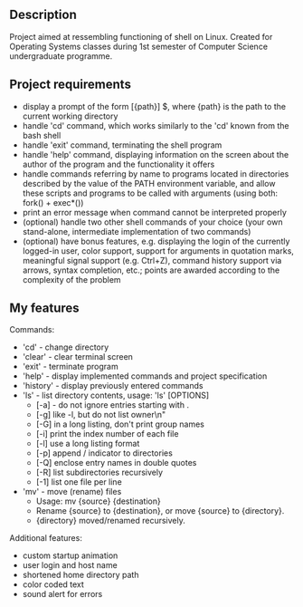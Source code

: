 ## Description
Project aimed at ressembling functioning of shell on Linux. Created for Operating Systems classes during 1st semester of Computer Science undergraduate programme.

## Project requirements

- display a prompt of the form [{path}] $, where {path} is the path to the current working directory
- handle 'cd' command, which works similarly to the 'cd' known from the bash shell
- handle 'exit' command, terminating the shell program
- handle 'help' command, displaying information on the screen about the author of the program and the functionality it offers
- handle commands referring by name to programs located in directories described by the value of the PATH environment variable, and allow these scripts and programs to be called with arguments (using both: fork() + exec*())
- print an error message when command cannot be interpreted properly
- (optional) handle two other shell commands of your choice (your own stand-alone, intermediate implementation of two commands)
- (optional) have bonus features, e.g. displaying the login of the currently logged-in user, color support, support for arguments in quotation marks, meaningful signal support (e.g. Ctrl+Z), command history support via arrows, syntax completion, etc.; points are awarded according to the complexity of the problem

## My features

Commands:
- 'cd' - change directory
- 'clear' - clear terminal screen
- 'exit' - terminate program
- 'help' - display implemented commands and project specification
- 'history' - display previously entered commands
- 'ls' - list directory contents, usage: 'ls' [OPTIONS]
  - [-a] - do not ignore entries starting with .
  - [-g]  like -l, but do not list owner\n"
  - [-G]  in a long listing, don't print group names
  - [-i]  print the index number of each file
  - [-l]  use a long listing format
  - [-p]  append / indicator to directories
  - [-Q]  enclose entry names in double quotes
  - [-R]  list subdirectories recursively
  - [-1]  list one file per line
- 'mv' - move (rename) files
  - Usage: mv {source} {destination}
  - Rename {source} to {destination}, or move {source} to {directory}.
  - {directory} moved/renamed recursively.
  
Additional features:
- custom startup animation
- user login and host name
- shortened home directory path
- color coded text
- sound alert for errors
